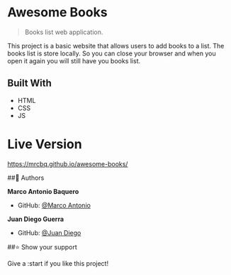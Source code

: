 # Awesome Books

> Books list web application.

This project is a basic website that allows users to add books to a list. The books list is store locally. So you can close your browser and when you open it again you will still have you books list.

## Built With

- HTML
- CSS
- JS

# Live Version

https://mrcbq.github.io/awesome-books/

##👥 Authors

 **Marco Antonio Baquero**

- GitHub: [@Marco Antonio](https://github.com/mrcbq)

 **Juan Diego Guerra**


- GitHub: [@Juan Diego](https://github.com/JuanDiegoGuerra)


##⭐️ Show your support

Give a :start if you like this project!